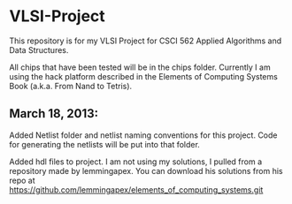 VLSI-Project
============

This repository is for my VLSI Project for CSCI 562 Applied Algorithms and Data Structures.

All chips that have been tested will be in the chips folder. Currently I am using the hack platform described in the Elements of Computing Systems Book (a.k.a. From Nand to Tetris).

March 18, 2013:
---------------

Added Netlist folder and netlist naming conventions for this project. Code for generating the netlists will be put into that folder.

Added hdl files to project. I am not using my solutions, I pulled from a repository made by lemmingapex. You can download his solutions from his repo at https://github.com/lemmingapex/elements_of_computing_systems.git


